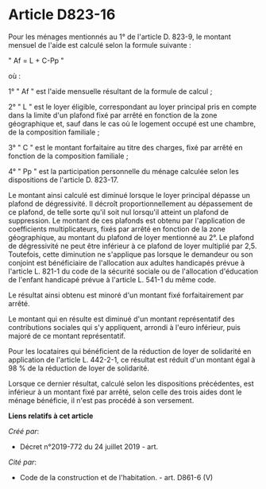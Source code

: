 # Article D823-16

Pour les ménages mentionnés au 1° de l'article D. 823-9, le montant mensuel de l'aide est calculé selon la formule
suivante : 

" Af = L + C-Pp " 

où : 

1° " Af " est l'aide mensuelle résultant de la formule de calcul ; 

2° " L " est le loyer éligible, correspondant au loyer principal pris en compte dans la limite d'un plafond fixé par arrêté
en fonction de la zone géographique et, sauf dans le cas où le logement occupé est une chambre, de la composition
familiale ; 

3° " C " est le montant forfaitaire au titre des charges, fixé par arrêté en fonction de la composition familiale ; 

4° " Pp " est la participation personnelle du ménage calculée selon les dispositions de l'article D. 823-17. 

Le montant ainsi calculé est diminué lorsque le loyer principal dépasse un plafond de dégressivité. Il décroît
proportionnellement au dépassement de ce plafond, de telle sorte qu'il soit nul lorsqu'il atteint un plafond de suppression.
Le montant de ces plafonds est obtenu par l'application de coefficients multiplicateurs, fixés par arrêté en fonction de la
zone géographique, au montant du plafond de loyer mentionné au 2°. Le plafond de dégressivité ne peut être inférieur à ce
plafond de loyer multiplié par 2,5. Toutefois, cette diminution ne s'applique pas lorsque le demandeur ou son conjoint est
bénéficiaire de l'allocation aux adultes handicapés prévue à l'article L. 821-1 du code de la sécurité sociale ou de
l'allocation d'éducation de l'enfant handicapé prévue à l'article L. 541-1 du même code. 

Le résultat ainsi obtenu est minoré d'un montant fixé forfaitairement par arrêté. 

Le montant qui en résulte est diminué d'un montant représentatif des contributions sociales qui s'y appliquent, arrondi à
l'euro inférieur, puis majoré de ce montant représentatif. 

Pour les locataires qui bénéficient de la réduction de loyer de solidarité en application de l'article L. 442-2-1, ce
résultat est réduit d'un montant égal à 98 % de la réduction de loyer de solidarité. 

Lorsque ce dernier résultat, calculé selon les dispositions précédentes, est inférieur à un montant fixé par arrêté, selon
celle des trois aides dont le ménage bénéficie, il n'est pas procédé à son versement.

**Liens relatifs à cet article**

_Créé par_:

  - Décret n°2019-772 du 24 juillet 2019 - art.

_Cité par_:

  - Code de la construction et de l'habitation. - art. D861-6 (V)
